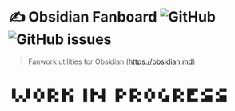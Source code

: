 # ✍️ Obsidian Fanboard ![GitHub](https://img.shields.io/github/license/toridoriv/obsidian-fanboard) ![GitHub issues](https://img.shields.io/github/issues/toridoriv/obsidian-fanboard)

> Fanwork utilities for Obsidian (https://obsidian.md)

<br>

```
 █   █ ▄▀▄ █▀▄ █▄▀   █ █▄ █   █▀▄ █▀▄ ▄▀▄ ▄▀  █▀▄ ██▀ ▄▀▀ ▄▀▀
 ▀▄▀▄▀ ▀▄▀ █▀▄ █ █   █ █ ▀█   █▀  █▀▄ ▀▄▀ ▀▄█ █▀▄ █▄▄ ▄██ ▄██
```
